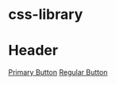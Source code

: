 # css-library

<head>
    <link rel="stylesheet" href="css-library.css">
</head>
<body>
    <h1>Header</h1>
    <a href="https://jacobunknown.com" class="btn btn-primary">Primary Button</a>
    <a href="https://jacobunknown.com" class="btn btn-regular">Regular Button</a>
</body>